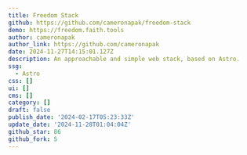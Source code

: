 ```yaml
---
title: Freedom Stack
github: https://github.com/cameronapak/freedom-stack
demo: https://freedom.faith.tools
author: cameronapak
author_link: https://github.com/cameronapak
date: 2024-11-27T14:15:01.127Z
description: An approachable and simple web stack, based on Astro.
ssg:
  - Astro
css: []
ui: []
cms: []
category: []
draft: false
publish_date: '2024-02-17T05:23:33Z'
update_date: '2024-11-28T01:04:04Z'
github_star: 86
github_fork: 5
---
```

